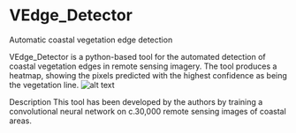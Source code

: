 # VEdge_Detector
Automatic coastal vegetation edge detection


VEdge_Detector is a python-based tool for the automated detection of coastal vegetation edges in remote sensing imagery. The tool produces a heatmap, showing the pixels predicted with the highest confidence as being the vegetation line. 
![alt text](https://github.com/MartinSJRogers/VEdge_Detector/blob/main/example_Images.png) 


Description
This tool has been developed by the authors by training a convolutional neural network on c.30,000 remote sensing images of coastal areas. 
